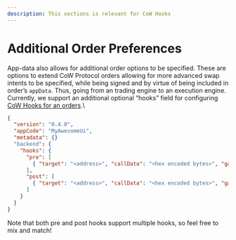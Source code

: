 ```yaml
---
description: This sections is relevant for CoW Hooks
---
```


# Additional Order Preferences

App-data also allows for additional order options to be specified. These are options to extend CoW Protocol orders allowing for more advanced swap intents to be specified, while being signed and by virtue of being included in order’s `appData`. Thus, going from an trading engine to an execution engine. Currently, we support an additional optional “hooks” field for configuring [CoW Hooks for an orders](https://docs.cow.fi/overview/cow-hooks).\


```json
{
  "version": "0.4.0",
  "appCode": "MyAwesomeUi",
  "metadata": {}
  "backend": {
    "hooks": {
      "pre": [
        { "target": "<address>", "callData": "<hex encoded bytes>", "gasLimit": "<number>" },  
      ],
      "post": [
        { "target": "<address>", "callData": "<hex encoded bytes>", "gasLimit": "<number>" },
      ]
    }
  }
}
```

Note that both pre and post hooks support multiple hooks, so feel free to mix and match!
